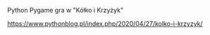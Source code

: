 Python Pygame gra w "Kółko i Krzyżyk"


https://www.pythonblog.pl/index.php/2020/04/27/kolko-i-krzyzyk/
